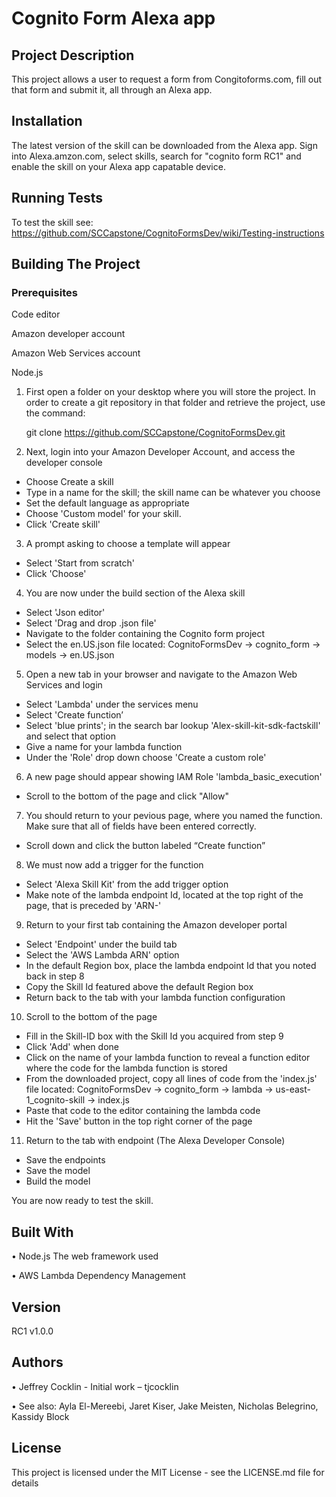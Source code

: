 # Cognito Form Alexa app


## Project Description

This project allows a user to request a form from Congitoforms.com, fill out that form and submit it, all through an Alexa app.

## Installation

The latest version of the skill can be downloaded from the Alexa app. Sign into Alexa.amzon.com, select skills, search for "cognito form RC1" and enable the skill on your Alexa app capatable device. 

## Running Tests

To test the skill see: https://github.com/SCCapstone/CognitoFormsDev/wiki/Testing-instructions


## Building The Project 

### Prerequisites

Code editor

Amazon developer account

Amazon Web Services account

Node.js

1) First open a folder on your desktop where you will store the project. In order to create a git repository in that folder and retrieve the project, use the command:

   git clone https://github.com/SCCapstone/CognitoFormsDev.git

2) Next, login into your Amazon Developer Account, and access the developer console
- Choose Create a skill
- Type in a name for the skill; the skill name can be whatever you choose
- Set the default language as appropriate
- Choose 'Custom model' for your skill.
- Click 'Create skill'

3) A prompt asking to choose a template will appear
- Select 'Start from scratch'
- Click 'Choose'

4) You are now under the build section of the Alexa skill
- Select 'Json editor'
- Select 'Drag and drop .json file'
- Navigate to the folder containing the Cognito form project
- Select the en.US.json file located: CognitoFormsDev -> cognito_form -> models -> en.US.json


5) Open a new tab in your browser and navigate to the Amazon Web Services and login
- Select 'Lambda' under the services menu
- Select 'Create function’
- Select 'blue prints'; in the search bar lookup 'Alex-skill-kit-sdk-factskill' and select that option
- Give a name for your lambda function
- Under the 'Role' drop down choose 'Create a custom role'

6) A new page should appear showing IAM Role 'lambda_basic_execution'
- Scroll to the bottom of the page and click "Allow" 

7) You should return to your pevious page, where you named the function. Make sure that all of fields have been entered correctly.
- Scroll down and click the button labeled “Create function”

8) We must now add a trigger for the function
- Select 'Alexa Skill Kit' from the add trigger option
- Make note of the lambda endpoint Id, located at the top right of the page, that is preceded by 'ARN-'

9) Return to your first tab containing the Amazon developer portal
- Select 'Endpoint' under the build tab
- Select the 'AWS Lambda ARN' option
- In the default Region box, place the lambda endpoint Id that you noted back in step 8
- Copy the Skill Id featured above the default Region box
- Return back to the tab with your lambda function configuration


10) Scroll to the bottom of the page 
- Fill in the Skill-ID box with the Skill Id you acquired from step 9
- Click 'Add' when done
- Click on the name of your lambda function to reveal a function editor where the code for the lambda function is stored
- From the downloaded project, copy all lines of code from the  'index.js' file located: CognitoFormsDev -> cognito_form -> lambda -> us-east-1_cognito-skill -> index.js
- Paste that code to the editor containing the lambda code
- Hit the 'Save' button in the top right corner of the page


11) Return to the tab with endpoint (The Alexa Developer Console)
- Save the endpoints
- Save the model
- Build the model

You are now ready to test the skill.

## Built With

•	Node.js The web framework used

•	AWS Lambda Dependency Management

## Version

RC1 v1.0.0

## Authors

•	Jeffrey Cocklin - Initial work – tjcocklin

•	See also:  Ayla El-Mereebi, Jaret Kiser, Jake Meisten, Nicholas Belegrino, Kassidy Block

## License

This project is licensed under the MIT License - see the LICENSE.md file for details
